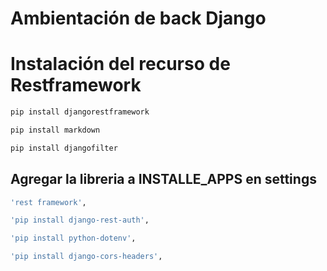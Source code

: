 # Ambientación de back Django


# Instalación del recurso de Restframework
```bash
pip install djangorestframework
```
```bash
pip install markdown
```
```bash
pip install djangofilter
```

## Agregar la libreria a INSTALLE_APPS en settings
```bash
'rest framework',
```
```bash
'pip install django-rest-auth',
```
```bash
'pip install python-dotenv',
```
```bash
'pip install django-cors-headers',
